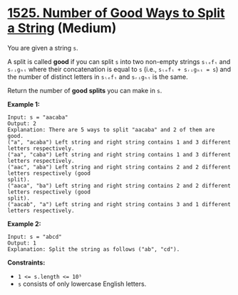# [1525. Number of Good Ways to Split a String][link] (Medium)

[link]: https://leetcode.com/problems/number-of-good-ways-to-split-a-string/

You are given a string `s`.

A split is called **good** if you can split `s` into two non-empty strings `sₗₑfₜ` and `sᵣᵢgₕₜ` where
their concatenation is equal to `s` (i.e., `sₗₑfₜ + sᵣᵢgₕₜ = s`) and the number of distinct letters
in `sₗₑfₜ` and `sᵣᵢgₕₜ` is the same.

Return the number of **good splits** you can make in `s`.

**Example 1:**

```
Input: s = "aacaba"
Output: 2
Explanation: There are 5 ways to split "aacaba" and 2 of them are good.
("a", "acaba") Left string and right string contains 1 and 3 different letters respectively.
("aa", "caba") Left string and right string contains 1 and 3 different letters respectively.
("aac", "aba") Left string and right string contains 2 and 2 different letters respectively (good
split).
("aaca", "ba") Left string and right string contains 2 and 2 different letters respectively (good
split).
("aacab", "a") Left string and right string contains 3 and 1 different letters respectively.
```

**Example 2:**

```
Input: s = "abcd"
Output: 1
Explanation: Split the string as follows ("ab", "cd").
```

**Constraints:**

- `1 <= s.length <= 10⁵`
- `s` consists of only lowercase English letters.
